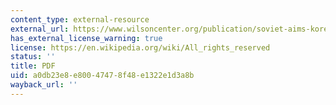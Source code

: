 ```yaml
---
content_type: external-resource
external_url: https://www.wilsoncenter.org/publication/soviet-aims-korea-and-the-origins-the-korean-war-1945-50-new-evidence-the-russian
has_external_license_warning: true
license: https://en.wikipedia.org/wiki/All_rights_reserved
status: ''
title: PDF
uid: a0db23e8-e800-4747-8f48-e1322e1d3a8b
wayback_url: ''
---
```

